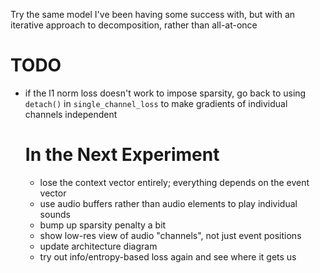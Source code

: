 Try the same model I've been having some success with, but with an iterative approach to decomposition, 
rather than all-at-once

# TODO

- if the l1 norm loss doesn't work to impose sparsity, go back to using `detach()` in `single_channel_loss`
  to make gradients of individual channels independent

  # In the Next Experiment
  - lose the context vector entirely;  everything depends on the event vector
  - use audio buffers rather than audio elements to play individual sounds
  - bump up sparsity penalty a bit
  - show low-res view of audio "channels", not just event positions
  - update architecture diagram
  - try out info/entropy-based loss again and see where it gets us